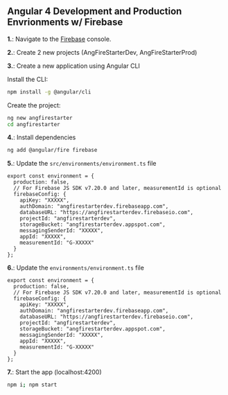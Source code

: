 ## Angular 4 Development and Production Envrionments w/ Firebase

**1.**: Navigate to the [Firebase](https;//console.firebase.google.com) console.

**2.**: Create 2 new projects (AngFireStarterDev, AngFireStarterProd)

**3.**: Create a new application using Angular CLI

Install the CLI:

```bash
npm install -g @angular/cli
```

Create the project:

```bash
ng new angfirestarter
cd angfirestarter
```

**4.**: Install dependencies

```bash
ng add @angular/fire firebase
```

**5.**: Update the `src/environments/environment.ts` file

```
export const environment = {
  production: false,
  // For Firebase JS SDK v7.20.0 and later, measurementId is optional
  firebaseConfig: {
    apiKey: "XXXXX",
    authDomain: "angfirestarterdev.firebaseapp.com",
    databaseURL: "https://angfirestarterdev.firebaseio.com",
    projectId: "angfirestarterdev",
    storageBucket: "angfirestarterdev.appspot.com",
    messagingSenderId: "XXXXX",
    appId: "XXXXX",
    measurementId: "G-XXXXX"
  }
};
```


**6.**: Update the `environments/environment.ts` file

```
export const environment = {
  production: false,
  // For Firebase JS SDK v7.20.0 and later, measurementId is optional
  firebaseConfig: {
    apiKey: "XXXXX",
    authDomain: "angfirestarterdev.firebaseapp.com",
    databaseURL: "https://angfirestarterdev.firebaseio.com",
    projectId: "angfirestarterdev",
    storageBucket: "angfirestarterdev.appspot.com",
    messagingSenderId: "XXXXX",
    appId: "XXXXX",
    measurementId: "G-XXXXX"
  }
};
```


**7.**: Start the app (localhost:4200)

```bash
npm i; npm start
```